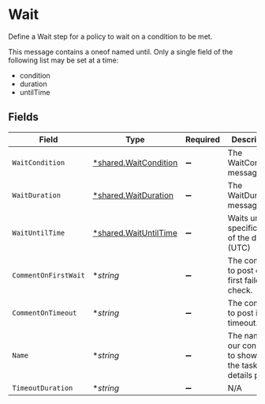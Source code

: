 # Wait

Define a Wait step for a policy to wait on a condition to be met.

This message contains a oneof named until. Only a single field of the following list may be set at a time:
  - condition
  - duration
  - untilTime



## Fields

| Field                                                                | Type                                                                 | Required                                                             | Description                                                          |
| -------------------------------------------------------------------- | -------------------------------------------------------------------- | -------------------------------------------------------------------- | -------------------------------------------------------------------- |
| `WaitCondition`                                                      | [*shared.WaitCondition](../../../pkg/models/shared/waitcondition.md) | :heavy_minus_sign:                                                   | The WaitCondition message.                                           |
| `WaitDuration`                                                       | [*shared.WaitDuration](../../../pkg/models/shared/waitduration.md)   | :heavy_minus_sign:                                                   | The WaitDuration message.                                            |
| `WaitUntilTime`                                                      | [*shared.WaitUntilTime](../../../pkg/models/shared/waituntiltime.md) | :heavy_minus_sign:                                                   | Waits until a specific time of the day (UTC)                         |
| `CommentOnFirstWait`                                                 | **string*                                                            | :heavy_minus_sign:                                                   | The comment to post on first failed check.                           |
| `CommentOnTimeout`                                                   | **string*                                                            | :heavy_minus_sign:                                                   | The comment to post if we timeout.                                   |
| `Name`                                                               | **string*                                                            | :heavy_minus_sign:                                                   | The name of our condition to show on the task details page           |
| `TimeoutDuration`                                                    | **string*                                                            | :heavy_minus_sign:                                                   | N/A                                                                  |